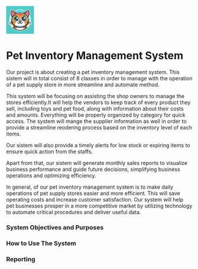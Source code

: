 <img src="https://github.com/CQ0113/Pet-Inventory-Management-System/blob/main/LOGO/OIG3.jpg" alt="Logo" width="75" height="75"  >

# Pet Inventory Management System
Our project is about creating a pet inventory management system. This sistem will in total consist of 8 classes in order to manage with the operation of a pet supply store in more streamline and automate method.

This system will be focusing on assisting the shop owners to manage the stores efficiently.It will help the vendors to keep track of every product they sell, including toys and pet food, along with information about their costs and amounts. Everything will be properly organized by category for quick access. The system will mange the supplier information as well in order to provide a streamline reodering process based on the inventory level of each items.

Our sistem will also provide a timely alerts for low stock or expiring items to ensure quick action from the staffs.

Apart from that, our sistem will generate monthly sales reports to visualize business performance and guide future decisions, simplifying business operations and optimizing efficiency.

In general, of our pet inventory management system is to make daily operations of pet supply stores easier and more efficient. This will save operating costs and increase customer satisfaction. Our system will help pet businesses prosper in a more competitive market by utilizing technology to automate critical procedures and deliver useful data.

### System Objectives and Purposes

### How to Use The System

### Reporting

